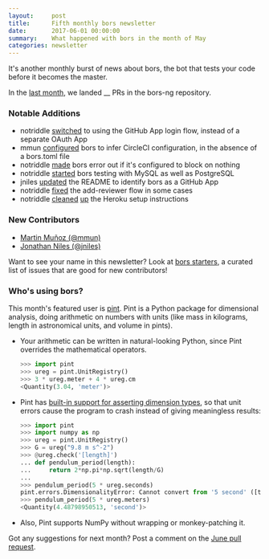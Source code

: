 ```yaml
---
layout:     post
title:      Fifth monthly bors newsletter
date:       2017-06-01 00:00:00
summary:    What happened with bors in the month of May
categories: newsletter
---
```


It's another monthly burst of news about bors,
the bot that tests your code before it becomes the master.

In the [last month](https://github.com/bors-ng/bors-ng/pulls?utf8=%E2%9C%93&q=is%3Apr%20is%3Aclosed%20closed%3A2017-05-01..2017-05-31),
we landed __ PRs in the bors-ng repository.


### Notable Additions

* notriddle [switched](https://github.com/bors-ng/bors-ng/pull/172) to using the GitHub App login flow, instead of a separate OAuth App
* mmun [configured](https://github.com/bors-ng/bors-ng/pull/183) bors to infer CircleCI configuration, in the absence of a bors.toml file
* notriddle [made](https://github.com/bors-ng/bors-ng/pull/184) bors error out if it's configured to block on nothing
* notriddle [started](https://github.com/bors-ng/bors-ng/pull/188) bors testing with MySQL as well as PostgreSQL
* jniles [updated](https://github.com/bors-ng/bors-ng/pull/195) the README to identify bors as a GitHub App
* notriddle [fixed](https://github.com/bors-ng/bors-ng/pull/192) the add-reviewer flow in some cases
* notriddle [cleaned](https://github.com/bors-ng/bors-ng/pull/182) [up](https://github.com/bors-ng/bors-ng/pull/181) the Heroku setup instructions


### New Contributors

* [Martin Muñoz (@mmun)](https://github.com/mmun)
* [Jonathan Niles (@jniles)](https://github.com/jniles)

Want to see your name in this newsletter? Look at [bors starters](https://bors-ng.github.io/starters/), a curated list of issues that are good for new contributors!


### Who's using bors?

This month's featured user is [pint](https://github.com/hgrecco/pint). Pint is a Python package for dimensional analysis, doing arithmetic on numbers with units (like mass in kilograms, length in astronomical units, and volume in pints).

  * Your arithmetic can be written in natural-looking Python, since Pint overrides the mathematical operators.

    ```python
    >>> import pint
    >>> ureg = pint.UnitRegistry()
    >>> 3 * ureg.meter + 4 * ureg.cm
    <Quantity(3.04, 'meter')>
    ```

  * Pint has [built-in support for asserting dimension types](http://pint.readthedocs.io/en/0.7.2/wrapping.html), so that unit errors cause the program to crash instead of giving meaningless results:
  
    ```python
    >>> import pint
    >>> import numpy as np
    >>> ureg = pint.UnitRegistry()
    >>> G = ureg("9.8 m s^-2")
    >>> @ureg.check('[length]')
    ... def pendulum_period(length):
    ...     return 2*np.pi*np.sqrt(length/G)
    ...
    >>> pendulum_period(5 * ureg.seconds)
    pint.errors.DimensionalityError: Cannot convert from '5 second' ([time]) to 'a quantity of' ([length])
    >>> pendulum_period(5 * ureg.meters)
    <Quantity(4.48798950513, 'second')>
    ```

  * Also, Pint supports NumPy without wrapping or monkey-patching it.

Got any suggestions for next month?
Post a comment on the [June pull request](https://github.com/bors-ng/bors-ng.github.io/pull/TMIB-06).
